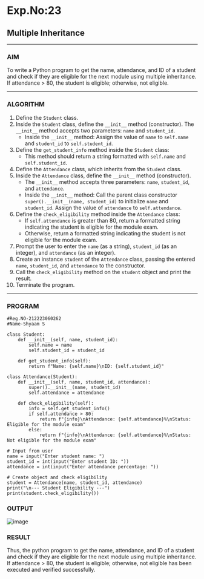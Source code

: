 # Exp.No:23  
## Multiple Inheritance

---

### AIM  
To write a Python program to get the name, attendance, and ID of a student and check if they are eligible for the next module using multiple inheritance. If attendance > 80, the student is eligible; otherwise, not eligible.

---

### ALGORITHM

1. Define the `Student` class.
2. Inside the `Student` class, define the `__init__` method (constructor). The `__init__` method accepts two parameters: `name` and `student_id`.
    - Inside the `__init__` method: Assign the value of `name` to `self.name` and `student_id` to `self.student_id`.
3. Define the `get_student_info` method inside the `Student` class:
    - This method should return a string formatted with `self.name` and `self.student_id`.
4. Define the `Attendance` class, which inherits from the `Student` class.
5. Inside the `Attendance` class, define the `__init__` method (constructor).
    - The `__init__` method accepts three parameters: `name`, `student_id`, and `attendance`.
    - Inside the `__init__` method: Call the parent class constructor `super().__init__(name, student_id)` to initialize `name` and `student_id`. Assign the value of `attendance` to `self.attendance`.
6. Define the `check_eligibility` method inside the `Attendance` class:
    - If `self.attendance` is greater than 80, return a formatted string indicating the student is eligible for the module exam.
    - Otherwise, return a formatted string indicating the student is not eligible for the module exam.
7. Prompt the user to enter the `name` (as a string), `student_id` (as an integer), and `attendance` (as an integer).
8. Create an instance `student` of the `Attendance` class, passing the entered `name`, `student_id`, and `attendance` to the constructor.
9. Call the `check_eligibility` method on the `student` object and print the result.
10. Terminate the program.

---

### PROGRAM

```
#Reg.NO-212223060262
#Name-Shyaam S

class Student:
    def __init__(self, name, student_id):
        self.name = name
        self.student_id = student_id

    def get_student_info(self):
        return f"Name: {self.name}\nID: {self.student_id}"

class Attendance(Student):
    def __init__(self, name, student_id, attendance):
        super().__init__(name, student_id)
        self.attendance = attendance

    def check_eligibility(self):
        info = self.get_student_info()
        if self.attendance > 80:
            return f"{info}\nAttendance: {self.attendance}%\nStatus: Eligible for the module exam"
        else:
            return f"{info}\nAttendance: {self.attendance}%\nStatus: Not eligible for the module exam"

# Input from user
name = input("Enter student name: ")
student_id = int(input("Enter student ID: "))
attendance = int(input("Enter attendance percentage: "))

# Create object and check eligibility
student = Attendance(name, student_id, attendance)
print("\n--- Student Eligibility ---")
print(student.check_eligibility())

```

### OUTPUT
![image](https://github.com/user-attachments/assets/a9624d49-e643-4731-b99c-e299a3368147)


### RESULT
Thus, the python program to get the name, attendance, and ID of a student and check if they are eligible for the next module using multiple inheritance. If attendance > 80, the student is eligible; otherwise, not eligible has been executed and verified successfully.



